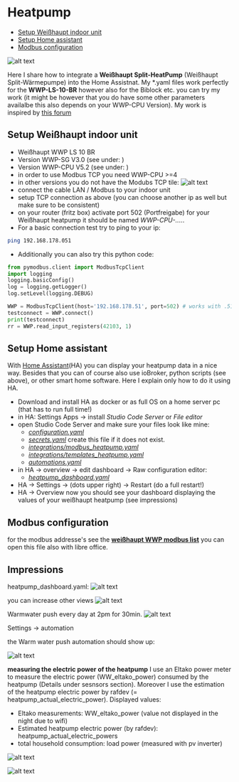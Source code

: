 # Heatpump
   * [Setup Weißhaupt indoor unit](#setup-weißhaupt-indor-unit)
   * [Setup Home assistant](#setup-home-assistant)
   * [Modbus configuration](#modbus-configuration)

![alt text](doc/overview.png)

Here I share how to integrate a **Weißhaupt Split-HeatPump** (Weißhaupt Split-Wärmepumpe) into the Home Assistnat. My *.yaml files work perfectly for the **WWP-LS-10-BR** however also for the Biblock etc. you can try my work (it might be however that you do have some other parameters availalbe this also depends on your WWP-CPU Version). My work is inspired by [this forum](https://community.home-assistant.io/t/weishaupt-heatpump-integration-via-modbus/436823/144)

## Setup Weißhaupt indoor unit
* Weißhaupt WWP LS 10 BR
* Version WWP-SG V3.0 (see under: )
* Version WWP-CPU V5.2 (see under: )
* in order to use Modbus TCP you need WWP-CPU >=4
* in other versions you do not have the Modubs TCP tile:
![alt text](doc/setup.png)
* connect the cable LAN / Modbus to your indoor unit
* setup TCP connection as above (you can choose another ip as well but make sure to be consistent)
* on your router (fritz box) activate port 502 (Portfreigabe) for your Weißhaupt heatpump it should be named *WWP-CPU-....*.
* For a basic connection test try to ping to your ip:
```bash
ping 192.168.178.051
```
* Additionally you can also try this python code:
```python
from pymodbus.client import ModbusTcpClient
import logging
logging.basicConfig()
log = logging.getLogger()
log.setLevel(logging.DEBUG)

WWP = ModbusTcpClient(host='192.168.178.51', port=502) # works with .51 do not use 051
testconnect = WWP.connect()
print(testconnect)
rr = WWP.read_input_registers(42103, 1)
```

## Setup Home assistant
With [Home Assistant](https://www.home-assistant.io/)(HA) you can display your heatpump data in a nice way. Besides that you can of course also use ioBroker, python scripts (see above), or other smart home software.
Here I explain only how to do it using HA.
* Download and install HA as docker or as full OS on a home server pc (that has to run full time!)
* in HA: Settings Apps -> install *Studio Code Server* or *File editor*
* open Studio Code Server and make sure your files look like mine:
    + *[configuration.yaml](code/configuration.yaml)*
    + *[secrets.yaml](code/secrets.yaml)* create this file if it does not exist.
    + *[integrations/modbus_heatpump.yaml](code/modbus_heatpump.yaml)*
    + *[integrations/templates_heatpump.yaml](code/templates_heatpump.yaml)*
    + *[automations.yaml](code/automations.yaml)*
* in HA -> overview -> edit dashboard -> Raw configuration editor:
    + *[heatpump_dashboard.yaml](code/heatpump_dashboard.yaml)*
* HA -> Settings -> (dots upper right) -> Restart (do a full restart!)
* HA -> Overview now you should see your dashboard displaying the values of your weißhaupt heatpump (see impressions)

## Modbus configuration
for the modbus addresse's see the **[weißhaupt WWP modbus list](modbus_wwp.xlsx)** you can open this file also with libre office.

## Impressions
heatpump_dashboard.yaml:
![alt text](doc/heatpump_dashboard.png)

you can increase other views
![alt text](doc/tmp.png)


Warmwater push every day at 2pm for 30min.
![alt text](doc/ww_pushautomation.png)


Settings -> automation

the Warm water push automation should show up:

![alt text](doc/automations.png)

**measuring the electric power of the heatpump**
I use an Eltako power meter to measure the electric power (WW_eltako_power) consumed by the heatpump (Details under sesnsors section). Moreover I use the estimation of the heatpump electric power by rafdev (= heatpump_actual_electric_power).
Displayed values:
* Eltako measurements: WW_eltako_power (value not displayed in the night due to wifi)
* Estimated heatpump electric power (by rafdev): heatpump_actual_electric_powers
* total household consumption: load power (measured with pv inverter)

![alt text](doc/heatpump_powers.png)

![alt text](doc/heatpump_power.png)


<!-- 
## TODO
* Teste: 
* heat_pump_electric_power (JAZ Berechnung!) kein Wert wird angezeigt!
* WP_Warmwasser_Load automatisch          WP_Warmwasser_Load
* Teste systembetriebsartChange aendern!  SystembetriebsartChange

* save data to a db? how long is the data stored in HA? 
-->
